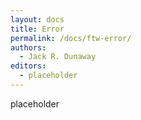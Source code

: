 ```yaml
---
layout: docs
title: Error
permalink: /docs/ftw-error/
authors:
  - Jack R. Dunaway
editors:
  - placeholder
---
```


placeholder
